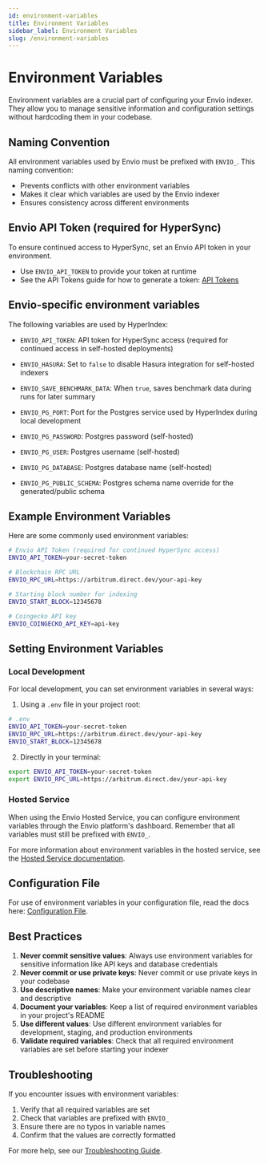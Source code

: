 ```yaml
---
id: environment-variables
title: Environment Variables
sidebar_label: Environment Variables
slug: /environment-variables
---
```


# Environment Variables

Environment variables are a crucial part of configuring your Envio indexer. They allow you to manage sensitive information and configuration settings without hardcoding them in your codebase.

## Naming Convention

All environment variables used by Envio must be prefixed with `ENVIO_`. This naming convention:

- Prevents conflicts with other environment variables
- Makes it clear which variables are used by the Envio indexer
- Ensures consistency across different environments

## Envio API Token (required for HyperSync)

To ensure continued access to HyperSync, set an Envio API token in your environment.

- Use `ENVIO_API_TOKEN` to provide your token at runtime
- See the API Tokens guide for how to generate a token: [API Tokens](/docs/HyperSync/api-tokens)

## Envio-specific environment variables

The following variables are used by HyperIndex:

- `ENVIO_API_TOKEN`: API token for HyperSync access (required for continued access in self-hosted deployments)
- `ENVIO_HASURA`: Set to `false` to disable Hasura integration for self-hosted indexers
- `ENVIO_SAVE_BENCHMARK_DATA`: When `true`, saves benchmark data during runs for later summary

- `ENVIO_PG_PORT`: Port for the Postgres service used by HyperIndex during local development
- `ENVIO_PG_PASSWORD`: Postgres password (self-hosted)
- `ENVIO_PG_USER`: Postgres username (self-hosted)
- `ENVIO_PG_DATABASE`: Postgres database name (self-hosted)
- `ENVIO_PG_PUBLIC_SCHEMA`: Postgres schema name override for the generated/public schema

## Example Environment Variables

Here are some commonly used environment variables:

```bash
# Envio API Token (required for continued HyperSync access)
ENVIO_API_TOKEN=your-secret-token

# Blockchain RPC URL
ENVIO_RPC_URL=https://arbitrum.direct.dev/your-api-key

# Starting block number for indexing
ENVIO_START_BLOCK=12345678

# Coingecko API key
ENVIO_COINGECKO_API_KEY=api-key
```

## Setting Environment Variables

### Local Development

For local development, you can set environment variables in several ways:

1. Using a `.env` file in your project root:

```bash
# .env
ENVIO_API_TOKEN=your-secret-token
ENVIO_RPC_URL=https://arbitrum.direct.dev/your-api-key
ENVIO_START_BLOCK=12345678
```

2. Directly in your terminal:

```bash
export ENVIO_API_TOKEN=your-secret-token
export ENVIO_RPC_URL=https://arbitrum.direct.dev/your-api-key
```

### Hosted Service

When using the Envio Hosted Service, you can configure environment variables through the Envio platform's dashboard. Remember that all variables must still be prefixed with `ENVIO_`.

For more information about environment variables in the hosted service, see the [Hosted Service documentation](../HyperIndex/hosted-service).

## Configuration File

For use of environment variables in your configuration file, read the docs here: [Configuration File](../HyperIndex/configuration-file).

## Best Practices

1. **Never commit sensitive values**: Always use environment variables for sensitive information like API keys and database credentials
1. **Never commit or use private keys**: Never commit or use private keys in your codebase
1. **Use descriptive names**: Make your environment variable names clear and descriptive
1. **Document your variables**: Keep a list of required environment variables in your project's README
1. **Use different values**: Use different environment variables for development, staging, and production environments
1. **Validate required variables**: Check that all required environment variables are set before starting your indexer

## Troubleshooting

If you encounter issues with environment variables:

1. Verify that all required variables are set
2. Check that variables are prefixed with `ENVIO_`
3. Ensure there are no typos in variable names
4. Confirm that the values are correctly formatted

For more help, see our [Troubleshooting Guide](../HyperIndex/logging).
